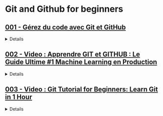 # **Git and Github for beginners**

## [001 - Gérez du code avec Git et GitHub](https://openclassrooms.com/fr/courses/7162856-gerez-du-code-avec-git-et-github)

<details>
  <summary>Details</summary>
  Details
</details>

## [002 - **Video** : Apprendre GIT et GITHUB : Le Guide Ultime #1 Machine Learning en Production](https://youtu.be/CuEaWutvPa4?si=-PTGr0pDsMXpPBqi)

<details>
  <summary>Details</summary>
  Details
</details>

## [003 - **Video** : Git Tutorial for Beginners: Learn Git in 1 Hour](https://youtu.be/8JJ101D3knE?si=eK9NVDmDIVLPnD40)

<details>
  <summary>Details</summary>
  Details
</details>
